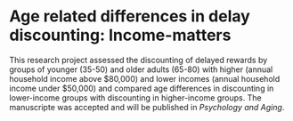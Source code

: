 # Age related differences in delay discounting: Income-matters

This research project assessed the discounting of delayed rewards by groups of younger (35-50) and older adults (65-80) with higher (annual household income above $80,000) and lower incomes (annual household income under $50,000) and compared age differences in discounting in lower-income groups with discounting in higher-income groups.  The manuscripte was accepted and will be published in *Psychology and Aging*.  
